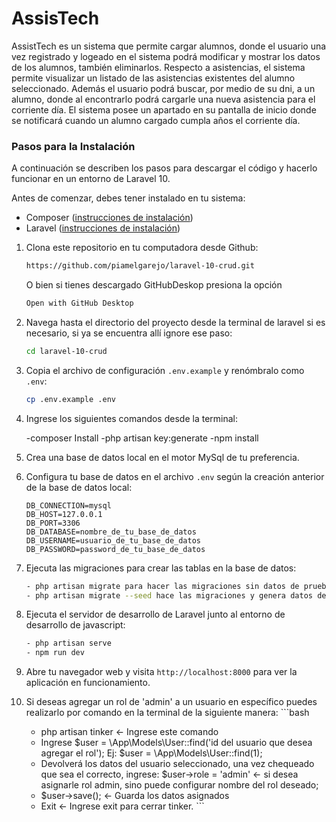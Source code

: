 # AssisTech
AssistTech es un sistema que permite cargar alumnos, donde el usuario una vez registrado y logeado en el sistema podrá modificar y mostrar los datos de los alumnos, también eliminarlos. 
Respecto a asistencias, el sistema permite visualizar un listado de las asistencias existentes del alumno seleccionado. Además el usuario podrá buscar, por medio de su dni, a un alumno, donde al encontrarlo podrá cargarle una nueva asistencia para el corriente día.
El sistema posee un apartado en su pantalla de inicio donde se notificará cuando un alumno cargado cumpla años el corriente día.

### Pasos para la Instalación
A continuación se describen los pasos para descargar el código y hacerlo funcionar en un entorno de Laravel 10.

Antes de comenzar, debes tener instalado en tu sistema:

- Composer ([instrucciones de instalación](https://getcomposer.org/doc/00-intro.md#installation-linux-unix-macos))
- Laravel ([instrucciones de instalación](https://laravel.com/docs/8.x/installation))

1. Clona este repositorio en tu computadora desde Github:

    ```bash
    https://github.com/piamelgarejo/laravel-10-crud.git
    ```
    O bien si tienes descargado GitHubDeskop presiona la opción 
    ```bash
    Open with GitHub Desktop
    ```

2. Navega hasta el directorio del proyecto desde la terminal de laravel si es necesario, si ya se encuentra allí ignore ese paso:

    ```bash
    cd laravel-10-crud
    ```

4. Copia el archivo de configuración `.env.example` y renómbralo como `.env`:

    ```bash
    cp .env.example .env
    ```
5. Ingrese los siguientes comandos desde la terminal:

    -composer Install
	-php artisan key:generate
	-npm install

6. Crea una base de datos local en el motor MySql de tu preferencia.

7. Configura tu base de datos en el archivo `.env` según la creación anterior de la base de datos local:

    ```plaintext
    DB_CONNECTION=mysql
    DB_HOST=127.0.0.1
    DB_PORT=3306
    DB_DATABASE=nombre_de_tu_base_de_datos
    DB_USERNAME=usuario_de_tu_base_de_datos 
    DB_PASSWORD=password_de_tu_base_de_datos
    ```

8. Ejecuta las migraciones para crear las tablas en la base de datos:

    ```bash
    - php artisan migrate para hacer las migraciones sin datos de prueba
    - php artisan migrate --seed hace las migraciones y genera datos de prueba para utilizar el sistema 
    ```

9. Ejecuta el servidor de desarrollo de Laravel junto al entorno de desarrollo de javascript: 

    ```bash
    - php artisan serve
	- npm run dev
    ```

10. Abre tu navegador web y visita `http://localhost:8000` para ver la aplicación en funcionamiento.

11. Si deseas agregar un rol de 'admin' a un usuario en específico puedes realizarlo por comando en la terminal de la siguiente manera: ```bash
    - php artisan tinker <- Ingrese este comando 
    - Ingrese $user = \App\Models\User::find('id del usuario que desea agregar el rol');
        Ej: $user = \App\Models\User::find(1);
    - Devolverá los datos del usuario seleccionado, una vez chequeado que sea el correcto, ingrese:
        $user->role = 'admin' <- si desea asignarle rol admin, sino puede configurar nombre del rol deseado;
    - $user->save();  <- Guarda los datos asignados
    - Exit <- Ingrese exit para cerrar tinker.   ```